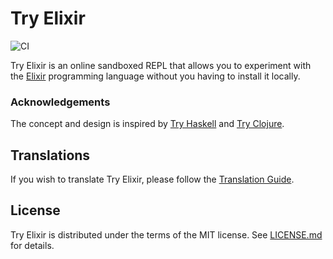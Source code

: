 # Try Elixir

![CI](https://github.com/mrshankly/tryelixir/workflows/CI/badge.svg)

Try Elixir is an online sandboxed REPL that allows you to experiment with
the [Elixir] programming language without you having to install it locally.

### Acknowledgements

The concept and design is inspired by [Try Haskell] and [Try Clojure].

[Elixir]: https://elixir-lang.org/
[Try Haskell]: https://tryhaskell.org/
[Try Clojure]: https://github.com/Raynes/tryclojure

## Translations

If you wish to translate Try Elixir, please follow the
[Translation Guide](TRANSLATION.md).

## License

Try Elixir is distributed under the terms of the MIT license.
See [LICENSE.md](LICENSE.md) for details.
